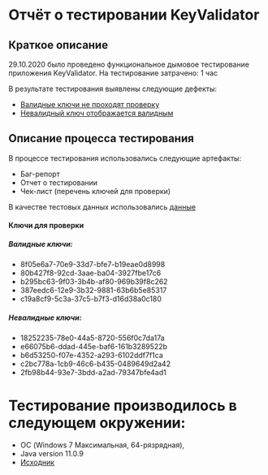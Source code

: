 # Отчёт о тестировании KeyValidator 

## Краткое описание

29.10.2020 было проведено функциональное дымовое тестирование приложения KeyValidator.
На тестирование затрачено: 1 час

В результате тестирования выявлены следующие дефекты:
* [Валидные ключи не проходят проверку](https://github.com/A-Yu-Zhukova/1.2-KeyValidator/issues/1)
* [Невалидный ключ отображается валидным](https://github.com/A-Yu-Zhukova/1.2-KeyValidator/issues/4)

## Описание процесса тестирования

В процессе тестирования использовались следующие артефакты:

* Баг-репорт
* Отчет о тестировании
* Чек-лист (перечень ключей для проверки)

В качестве тестовых данных использовались [данные](https://github.com/netology-code/javaqa-homeworks/blob/master/intro/user-manual.md)

#### Ключи для проверки

##### Валидные ключи:
* 8f05e6a7-70e9-33d7-bfe7-b19eae0d8998
* 80b427f8-92cd-3aae-ba04-3927fbe17c6
* b295bc63-9f03-3b4b-af80-969b39f8c262
* 387eedc6-12e9-3b32-9881-63b6b5e85317
* c19a8cf9-5c3a-37c5-b7f3-d16d38a0c180

##### Невалидные ключи:
* 18252235-78e0-44a5-8720-556f0c7da17a
* e66075b6-ddad-445e-baf6-161b3289522b
* b6d53250-f07e-4352-a293-6102ddf7f1ca
* c2bc778a-1cb9-46c6-b435-0489649d2a42
* 2fb98b44-93e7-3bdd-a2ad-79347bfe4ad1

# Тестирование производилось в следующем окружении:

* ОС (Windows 7 Максимальная, 64-рязрядная),
* Java version 11.0.9
* [Исходник](https://github.com/netology-code/javaqa-homeworks/blob/master/intro/artifacts/KeyValidator.class)
